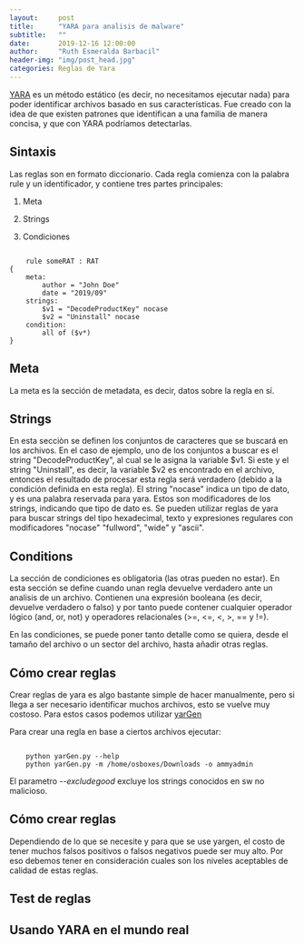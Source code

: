 ```yaml
---
layout:     post
title:      "YARA para analisis de malware"
subtitle:   ""
date:       2019-12-16 12:00:00
author:     "Ruth Esmeralda Barbacil"
header-img: "img/post_head.jpg"
categories: Reglas de Yara
---
```


<p><a href="https://github.com/Yara-Rules/rules">YARA</a> es un método estático (es decir, no necesitamos ejecutar nada) para poder identificar archivos basado en sus características. Fue creado con la idea de que existen patrones que identifican a una familia de manera concisa, y que con YARA podríamos detectarlas.</p>

<h2 class="section-heading">Sintaxis</h2>

<p>Las reglas son en formato diccionario. Cada regla comienza con la palabra rule y un identificador, y contiene tres partes principales:</p>

<ol>
	<li><p>Meta</p></li>
	<li><p>Strings</p></li>
	<li><p>Condiciones</p></li>
</ol>

<code>
	rule someRAT : RAT
{
    meta:
        author = "John Doe"
        date = "2019/09"
    strings:
        $v1 = "DecodeProductKey" nocase
        $v2 = "Uninstall" nocase
    condition:
        all of ($v*)
}
</code>

<h2 class="section-heading">Meta</h2>

<p>La meta es la sección de metadata, es decir, datos sobre la regla en sí.</p>

<h2 class="section-heading">Strings</h2>

<p>En esta secciòn se definen los conjuntos de caracteres que se buscará en los archivos. En el caso de ejemplo, uno de los conjuntos a buscar es el string "DecodeProductKey", al cual se le asigna la variable $v1. Si este y el string "Uninstall", es decir, la variable $v2 es encontrado en el archivo, entonces el resultado de procesar esta regla será verdadero (debido a la condición definida en esta regla). El string "nocase" indica un tipo de dato, y es una palabra reservada para yara. Estos son modificadores de los strings, indicando que tipo de dato es. Se pueden utilizar reglas de yara para buscar strings del tipo hexadecimal, texto y expresiones regulares con modificadores "nocase" "fullword", "wide" y "ascii".</p>

<h2 class="section-heading">Conditions</h2>

<p>La sección de condiciones es obligatoria (las otras pueden no estar). En esta sección se define cuando unan regla devuelve verdadero ante un analisis de un archivo. Contienen una expresión booleana (es decir, devuelve verdadero o falso) y por tanto puede contener cualquier operador lógico (and, or, not) y operadores relacionales (>=, <=, <, >, == y !=).</p>

<p>En las condiciones, se puede poner tanto detalle como se quiera, desde el tamaño del archivo o un sector del archivo, hasta añadir otras reglas.</p>

<h2 class="section-heading">Cómo crear reglas</h2>

<p>Crear reglas de yara es algo bastante simple de hacer manualmente, pero si llega a ser necesario identificar muchos archivos, esto se vuelve muy costoso. Para estos casos podemos utilizar <a href="https://github.com/Neo23x0/yarGen">yarGen</a></p>

<p>Para crear una regla en base a ciertos archivos ejecutar:</p>

<code>
	python yarGen.py --help
	python yarGen.py -m /home/osboxes/Downloads -o ammyadmin
</code>

<p>El parametro <em>--excludegood</em> excluye los strings conocidos en sw no malicioso.</p>

<h2 class="section-heading">Cómo crear reglas</h2>

<p>Dependiendo de lo que se necesite y para que se use yargen, el costo de tener muchos falsos positivos o falsos negativos puede ser muy alto. Por eso debemos tener en consideración cuales son los niveles aceptables de calidad de estas reglas.</p>

<h2 class="section-heading">Test de reglas</h2>
<h2 class="section-heading">Usando YARA en el mundo real</h2>